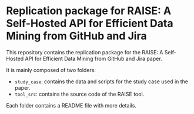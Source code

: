 # Replication package for RAISE: A Self-Hosted API for Efficient Data Mining from GitHub and Jira

This repository contains the replication package for the RAISE: A Self-Hosted API for Efficient Data Mining from GitHub and Jira paper.

It is mainly composed of two folders:
- `study_case`: contains the data and scripts for the study case used in the paper.
- `tool_src`: contains the source code of the RAISE tool.

Each folder contains a README file with more details.